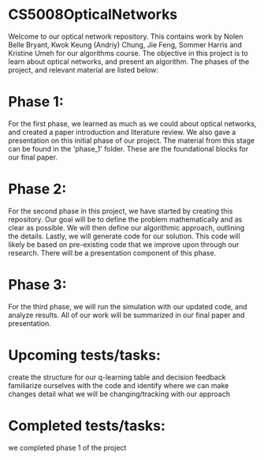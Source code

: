 # CS5008OpticalNetworks

Welcome to our optical network repository. This contains work by Nolen Belle Bryant, Kwok Keung (Andriy) Chung, Jie Feng, Sommer Harris and Kristine Umeh for our algorithms course. The objective in this project is to learn about optical networks, and present an algorithm. The phases of the project, and relevant material are listed below:

# Phase 1:
For the first phase, we learned as much as we could about optical networks, and created a paper introduction and literature review. We also gave a presentation on this initial phase of our project. The material from this stage can be found in the 'phase_1' folder. These are the foundational blocks for our final paper.

# Phase 2:
For the second phase in this project, we have started by creating this repository. Our goal will be to define the problem mathematically and as clear as possible. We will then define our algorithmic approach, outlining the details. Lastly, we will generate code for our solution. This code will likely be based on pre-existing code that we improve upon through our research. There will be a presentation component of this phase.

# Phase 3:
For the third phase, we will run the simulation with our updated code, and analyze results. All of our work will be summarized in our final paper and presentation.

# Upcoming tests/tasks:
create the structure for our q-learning table and decision feedback
familiarize ourselves with the code and identify where we can make changes
detail what we will be changing/tracking with our approach

# Completed tests/tasks:
we completed phase 1 of the project
